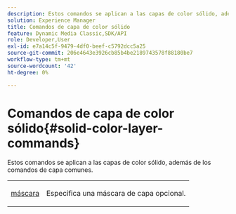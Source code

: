 ```yaml
---
description: Estos comandos se aplican a las capas de color sólido, además de los comandos de capa comunes.
solution: Experience Manager
title: Comandos de capa de color sólido
feature: Dynamic Media Classic,SDK/API
role: Developer,User
exl-id: e7a14c5f-9479-4df0-beef-c5792dcc5a25
source-git-commit: 206e4643e3926cb85b4be2189743578f88180be7
workflow-type: tm+mt
source-wordcount: '42'
ht-degree: 0%

---
```


# Comandos de capa de color sólido{#solid-color-layer-commands}

Estos comandos se aplican a las capas de color sólido, además de los comandos de capa comunes.

<table id="simpletable_4E563E4C797E45F390340258170BDCE4"> 
 <tr class="strow"> 
  <td class="stentry"> <p><a href="../../../../../../is-api/http-ref/image-serving-api-ref/c-http-protocol-reference/c-command-reference/r-mask.md#reference-922254e027404fb890b850e2723ee06e" type="reference" format="dita" scope="local"> máscara</a> </p> </td> 
  <td class="stentry"> <p>Especifica una máscara de capa opcional. </p></td> 
 </tr> 
</table>
